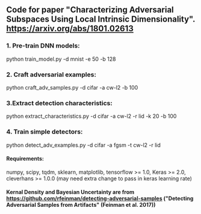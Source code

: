 ## Code for paper "Characterizing Adversarial Subspaces Using Local Intrinsic Dimensionality". https://arxiv.org/abs/1801.02613
### 1. Pre-train DNN models:
python train_model.py -d mnist -e 50 -b 128

### 2. Craft adversarial examples:
python craft_adv_samples.py -d cifar -a cw-l2 -b 100
### 3.Extract detection characteristics:
python extract_characteristics.py -d cifar -a cw-l2 -r lid -k 20 -b 100

### 4. Train simple detectors:
python detect_adv_examples.py -d cifar -a fgsm -t cw-l2 -r lid

#### Requirements:
numpy, scipy, tqdm, sklearn, matplotlib, tensorflow >= 1.0, Keras >= 2.0, cleverhans >= 1.0.0 (may need extra change to pass in keras learning rate)

#### Kernal Density and Bayesian Uncertainty are from https://github.com/rfeinman/detecting-adversarial-samples ("Detecting Adversarial Samples from Artifacts" (Feinman et al. 2017))
